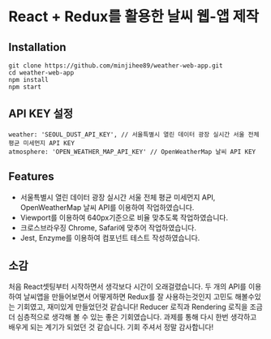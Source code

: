 # React + Redux를 활용한 날씨 웹-앱 제작

## Installation

```
git clone https://github.com/minjihee89/weather-web-app.git
cd weather-web-app
npm install
npm start
```


## API KEY 설정

```
weather: 'SEOUL_DUST_API_KEY', // 서울특별시 열린 데이터 광장 실시간 서울 전체 평균 미세먼지 API KEY
atmosphere: 'OPEN_WEATHER_MAP_API_KEY' // OpenWeatherMap 날씨 API KEY
```


## Features

- 서울특별시 열린 데이터 광장 실시간 서울 전체 평균 미세먼지 API, OpenWeatherMap 날씨 API를 이용하여 작업하였습니다.
- Viewport를 이용하여 640px기준으로 비율 맞추도록 작업하였습니다.
- 크로스브라우징 Chrome, Safari에 맞추어 작업하였습니다.
- Jest, Enzyme를 이용하여 컴포넌트 테스트 작성하였습니다.


## 소감

처음 React셋팅부터 시작하면서 생각보다 시간이 오래걸렸습니다.
두 개의 API를 이용하여 날씨앱을 만들어보면서 어떻게하면 Redux를 잘 사용하는것인지 고민도 해볼수있는 기회였고, 재미있게 만들었던것 같습니다!
Reducer 로직과 Rendering 로직을 조금 더 심층적으로 생각해 볼 수 있는 좋은 기회였습니다.
과제를 통해 다시 한번 생각하고 배우게 되는 계기가 되었던 것 같습니다.
기회 주셔서 정말 감사합니다!

